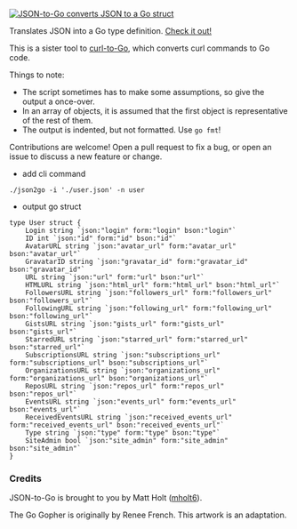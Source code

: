 [<img src="https://mholt.github.io/json-to-go/resources/images/json-to-go.png" alt="JSON-to-Go converts JSON to a Go struct"></a>](https://mholt.github.io/json-to-go)

Translates JSON into a Go type definition. [Check it out!](http://mholt.github.io/json-to-go)

This is a sister tool to [curl-to-Go](https://mholt.github.io/curl-to-go), which converts curl commands to Go code.

Things to note:

- The script sometimes has to make some assumptions, so give the output a once-over.
- In an array of objects, it is assumed that the first object is representative of the rest of them.
- The output is indented, but not formatted. Use `go fmt`!

Contributions are welcome! Open a pull request to fix a bug, or open an issue to discuss a new feature or change.


- add cli command

```
./json2go -i './user.json' -n user
```

- output go struct

```
type User struct {
	Login string `json:"login" form:"login" bson:"login"`
	ID int `json:"id" form:"id" bson:"id"`
	AvatarURL string `json:"avatar_url" form:"avatar_url" bson:"avatar_url"`
	GravatarID string `json:"gravatar_id" form:"gravatar_id" bson:"gravatar_id"`
	URL string `json:"url" form:"url" bson:"url"`
	HTMLURL string `json:"html_url" form:"html_url" bson:"html_url"`
	FollowersURL string `json:"followers_url" form:"followers_url" bson:"followers_url"`
	FollowingURL string `json:"following_url" form:"following_url" bson:"following_url"`
	GistsURL string `json:"gists_url" form:"gists_url" bson:"gists_url"`
	StarredURL string `json:"starred_url" form:"starred_url" bson:"starred_url"`
	SubscriptionsURL string `json:"subscriptions_url" form:"subscriptions_url" bson:"subscriptions_url"`
	OrganizationsURL string `json:"organizations_url" form:"organizations_url" bson:"organizations_url"`
	ReposURL string `json:"repos_url" form:"repos_url" bson:"repos_url"`
	EventsURL string `json:"events_url" form:"events_url" bson:"events_url"`
	ReceivedEventsURL string `json:"received_events_url" form:"received_events_url" bson:"received_events_url"`
	Type string `json:"type" form:"type" bson:"type"`
	SiteAdmin bool `json:"site_admin" form:"site_admin" bson:"site_admin"`
}
```


### Credits

JSON-to-Go is brought to you by Matt Holt ([mholt6](https://twitter.com/mholt6)).

The Go Gopher is originally by Renee French. This artwork is an adaptation.
